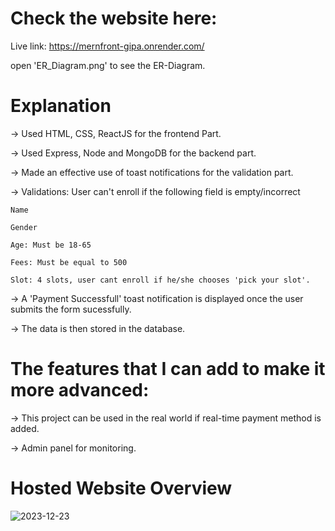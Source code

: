 
# Check the website here:
Live link: https://mernfront-gipa.onrender.com/

open 'ER_Diagram.png' to see the ER-Diagram.

# Explanation

-> Used HTML, CSS, ReactJS for the frontend Part.

-> Used Express, Node and MongoDB for the backend part.

-> Made an effective use of toast notifications for the validation part.

-> Validations: User can't enroll if the following field is empty/incorrect

    Name
    
    Gender
    
    Age: Must be 18-65
    
    Fees: Must be equal to 500
    
    Slot: 4 slots, user cant enroll if he/she chooses 'pick your slot'.
    
-> A 'Payment Successfull' toast notification is displayed once the user submits the form sucessfully.

-> The data is then stored in the database.


# The features that I can add to make it more advanced:

-> This project can be used in the real world if real-time payment method is added.

-> Admin panel for monitoring.

# Hosted Website Overview

![2023-12-23](https://github.com/Moumita2002/assignment/assets/102172188/224def30-91b1-43a7-8dc0-738fc4a6c252)


